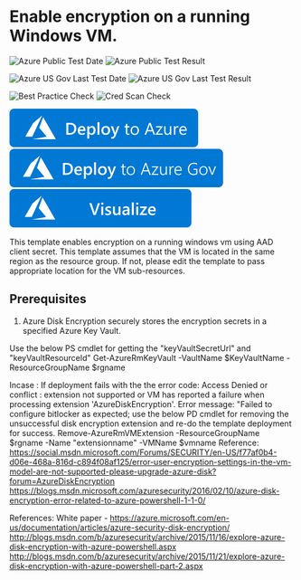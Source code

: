 # Enable encryption on a running Windows VM. 

![Azure Public Test Date](https://azurequickstartsservice.blob.core.windows.net/badges/201-encrypt-running-windows-vm/PublicLastTestDate.svg)
![Azure Public Test Result](https://azurequickstartsservice.blob.core.windows.net/badges/201-encrypt-running-windows-vm/PublicDeployment.svg)

![Azure US Gov Last Test Date](https://azurequickstartsservice.blob.core.windows.net/badges/201-encrypt-running-windows-vm/FairfaxLastTestDate.svg)
![Azure US Gov Last Test Result](https://azurequickstartsservice.blob.core.windows.net/badges/201-encrypt-running-windows-vm/FairfaxDeployment.svg)

![Best Practice Check](https://azurequickstartsservice.blob.core.windows.net/badges/201-encrypt-running-windows-vm/BestPracticeResult.svg)
![Cred Scan Check](https://azurequickstartsservice.blob.core.windows.net/badges/201-encrypt-running-windows-vm/CredScanResult.svg)

[![Deploy To Azure](https://raw.githubusercontent.com/Azure/azure-quickstart-templates/master/1-CONTRIBUTION-GUIDE/images/deploytoazure.svg?sanitize=true)](https://portal.azure.com/#create/Microsoft.Template/uri/https%3A%2F%2Fraw.githubusercontent.com%2FAzure%2Fazure-quickstart-templates%2Fmaster%2F201-encrypt-running-windows-vm%2Fazuredeploy.json)  [![Deploy To Azure US Gov](https://raw.githubusercontent.com/Azure/azure-quickstart-templates/master/1-CONTRIBUTION-GUIDE/images/deploytoazuregov.svg?sanitize=true)](https://portal.azure.us/#create/Microsoft.Template/uri/https%3A%2F%2Fraw.githubusercontent.com%2FAzure%2Fazure-quickstart-templates%2Fmaster%2F201-encrypt-running-windows-vm%2Fazuredeploy.json)  [![Visualize](https://raw.githubusercontent.com/Azure/azure-quickstart-templates/master/1-CONTRIBUTION-GUIDE/images/visualizebutton.svg?sanitize=true)](http://armviz.io/#/?load=https%3A%2F%2Fraw.githubusercontent.com%2FAzure%2Fazure-quickstart-templates%2Fmaster%2F201-encrypt-running-windows-vm%2Fazuredeploy.json)

This template enables encryption on a running windows vm using AAD client secret. This template assumes that the VM is located in the same region as the resource group. If not, please edit the template to pass appropriate location for the VM sub-resources.

## Prerequisites

1. Azure Disk Encryption securely stores the encryption secrets in a specified Azure Key Vault.

Use the below PS cmdlet for getting the "keyVaultSecretUrl" and "keyVaultResourceId"
Get-AzureRmKeyVault -VaultName $KeyVaultName -ResourceGroupName $rgname

Incase : If deployment fails with the the error code: Access Denied or conflict : extension not supported or VM has reported a failure when processing extension 'AzureDiskEncryption'. Error message: "Failed to configure bitlocker as expected; use the below PD cmdlet for removing the unsuccessful disk encryption extension and re-do the template deployment for success.
Remove-AzureRmVMExtension -ResourceGroupName $rgname -Name "extensionname" -VMName $vmname
Reference:  https://social.msdn.microsoft.com/Forums/SECURITY/en-US/f77af0b4-d06e-468a-816d-c894f08af125/error-user-encryption-settings-in-the-vm-model-are-not-supported-please-upgrade-azure-disk?forum=AzureDiskEncryption
https://blogs.msdn.microsoft.com/azuresecurity/2016/02/10/azure-disk-encryption-error-related-to-azure-powershell-1-1-0/

References:
White paper - https://azure.microsoft.com/en-us/documentation/articles/azure-security-disk-encryption/
http://blogs.msdn.com/b/azuresecurity/archive/2015/11/16/explore-azure-disk-encryption-with-azure-powershell.aspx
http://blogs.msdn.com/b/azuresecurity/archive/2015/11/21/explore-azure-disk-encryption-with-azure-powershell-part-2.aspx
